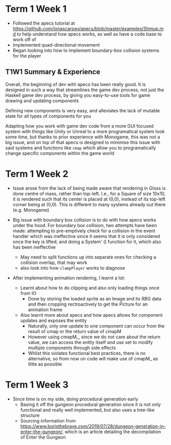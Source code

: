 # Term 1 Week 1
- Followed the apecs tutorial at https://github.com/jonascarpay/apecs/blob/master/examples/Shmup.md to help understand how apecs works, as well as have a code base to work off of
- Implemented quad-directional movement
- Began looking into how to implement boundary-box collision systems for the player

## T1W1 Summary & Experience

Overall, the beginning of dev with apecs has been really good. It is designed in such a way that streamlines the game dev process, not just the Haskell game dev process, by giving you easy-to-use tools for game drawing and updating components

Defining new components is very easy, and alleviates the lack of mutable state for all types of components for you

Adapting how you work with game dev code from a more GUI focused system with things like Unity or Unreal to a more programatical system took some time, but thanks to prior experience with Monogame, this was not a big issue, and on top of that apecs is designed to minimise this issue with said systems and functions like `cmap` which allow you to programatically change specific components within the game world

# Term 1 Week 2

- Issue arose from the lack of being made aware that rendering in Gloss is done centre of mass, rather than top-left. I.e., for a Square of size 10x10, it is rendered such that its center is placed at (0,0), instead of its top-left corner being at (0,0). This is different to many systems already out there (e.g. Monogame)
- Big issue with boundary box collision is to do with how apecs works under the hood. For boundary box collision, two attempts have been made: attempting to pre-emptively check for a collision in the event handler which was ineffective since it seems that it is only considered once the key is lifted; and doing a System' () function for it, which also has been ineffective
    - May need to split functions up into separate ones for checking a collision overlap, that may work
    - also look into how `clampPlayer` works to diagnose

- After implementing animation rendering, I learnt a lot:
    - Learnt about how to do clipping and also only loading things once from IO
        - Done by storing the loaded sprite as an Image and its RBG data and then cropping rectroactively to get the Picture for an animation frame
    - Also learnt more about apecs and how apecs allows for component updates and exposes the entity
        - Naturally, only one update to one component can occur from the result of cmap or the return value of cmapM
        - However using cmapM_, since we do not care about the return value, we can access the entity itself and use set to modify multiple components through side effects
        - Whilst this violates functional best practices, there is no alternative, so from now on code will make use of cmapM_ as little as possible

# Term 1 Week 3
- Since time is on my side, doing procedural generation early
    - Basing it off the gungeon procedural generation since it is not only functional and really well implemented, but also uses a tree-like structure
    - Sourcing information from https://www.boristhebrave.com/2019/07/28/dungeon-generation-in-enter-the-gungeon/, which is an article detailing the decompilation of Enter the Gungeon
